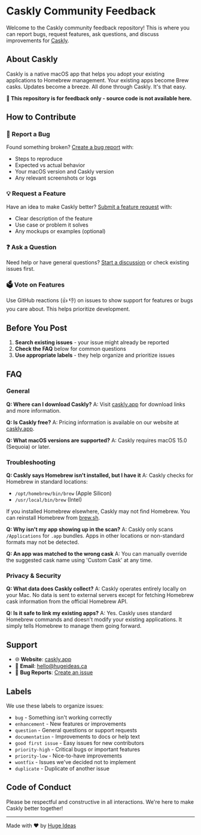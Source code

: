 # Caskly Community Feedback

Welcome to the Caskly community feedback repository! This is where you can report bugs, request features, ask questions, and discuss improvements for [Caskly](https://caskly.app).

## About Caskly

Caskly is a native macOS app that helps you adopt your existing applications to Homebrew management. Your existing apps become Brew casks. Updates become a breeze. All done through Caskly. It's that easy.

**🚨 This repository is for feedback only - source code is not available here.**

## How to Contribute

### 🐛 Report a Bug

Found something broken? [Create a bug report](../../issues/new?template=bug_report.md) with:

- Steps to reproduce
- Expected vs actual behavior
- Your macOS version and Caskly version
- Any relevant screenshots or logs

### 💡 Request a Feature

Have an idea to make Caskly better? [Submit a feature request](../../issues/new?template=feature_request.md) with:

- Clear description of the feature
- Use case or problem it solves
- Any mockups or examples (optional)

### ❓ Ask a Question

Need help or have general questions? [Start a discussion](../../issues/new?template=question.md) or check existing issues first.

### 🗳️ Vote on Features

Use GitHub reactions (👍 👎) on issues to show support for features or bugs you care about. This helps prioritize development.

## Before You Post

1. **Search existing issues** - your issue might already be reported
2. **Check the FAQ** below for common questions
3. **Use appropriate labels** - they help organize and prioritize issues

## FAQ

### General

**Q: Where can I download Caskly?**
A: Visit [caskly.app](https://caskly.app) for download links and more information.

**Q: Is Caskly free?**
A: Pricing information is available on our website at [caskly.app](https://caskly.app).

**Q: What macOS versions are supported?**
A: Caskly requires macOS 15.0 (Sequoia) or later.

### Troubleshooting

**Q: Caskly says Homebrew isn't installed, but I have it**
A: Caskly checks for Homebrew in standard locations:

- `/opt/homebrew/bin/brew` (Apple Silicon)
- `/usr/local/bin/brew` (Intel)

If you installed Homebrew elsewhere, Caskly may not find Homebrew. You can reinstall Homebrew from [brew.sh](https://brew.sh).

**Q: Why isn't my app showing up in the scan?**
A: Caskly only scans `/Applications` for `.app` bundles. Apps in other locations or non-standard formats may not be detected.

**Q: An app was matched to the wrong cask**
A: You can manually override the suggested cask name using 'Custom Cask' at any time.

### Privacy & Security

**Q: What data does Caskly collect?**
A: Caskly operates entirely locally on your Mac. No data is sent to external servers except for fetching Homebrew cask information from the official Homebrew API.

**Q: Is it safe to link my existing apps?**
A: Yes. Caskly uses standard Homebrew commands and doesn't modify your existing applications. It simply tells Homebrew to manage them going forward.

## Support

- 🌐 **Website**: [caskly.app](https://caskly.app)
- 📧 **Email**: [hello@hugeideas.ca](mailto:hello@hugeideas.ca)
- 🐛 **Bug Reports**: [Create an issue](../../issues/new?template=bug_report.md)

## Labels

We use these labels to organize issues:

- `bug` - Something isn't working correctly
- `enhancement` - New features or improvements
- `question` - General questions or support requests
- `documentation` - Improvements to docs or help text
- `good first issue` - Easy issues for new contributors
- `priority-high` - Critical bugs or important features
- `priority-low` - Nice-to-have improvements
- `wontfix` - Issues we've decided not to implement
- `duplicate` - Duplicate of another issue

## Code of Conduct

Please be respectful and constructive in all interactions. We're here to make Caskly better together!

---

Made with ❤️ by [Huge Ideas](https://hugeideas.ca)
